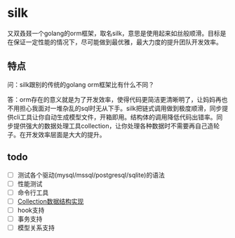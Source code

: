 # silk

又双叒叕一个golang的orm框架，取名silk，意思是使用起来如丝般顺滑。目标是在保证一定性能的情况下，尽可能做到最优雅，最大力度的提升团队开发效率。

## 特点

问：silk跟别的传统的golang orm框架比有什么不同？

答：orm存在的意义就是为了开发效率，使得代码更简洁更清晰明了，让妈妈再也不用担心我面对一堆杂乱的sql时无从下手。silk把链式调用做到极度顺滑，同步提供cli工具让你自动生成模型文件，开箱即用。结构体的调用降低代码出错率。同步提供强大的数据处理工具collection，让你处理各种数据时不需要再自己造轮子。在开发效率层面是大大的提升。

## todo

- [ ] 测试各个驱动(mysql/mssql/postgresql/sqlite)的语法
- [ ] 性能测试
- [ ] 命令行工具
- [ ] [Collection数据结构实现](https://github.com/goctopus/silk/blob/master/collection.go)
- [ ] hook支持
- [ ] 事务支持
- [ ] 模型关系支持